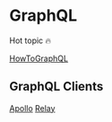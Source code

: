 # GraphQL

Hot topic 🔥

[HowToGraphQL](https://www.howtographql.com/basics/0-introduction/)

## GraphQL Clients
[Apollo](https://github.com/apollographql)
[Relay](https://facebook.github.io/relay/)
